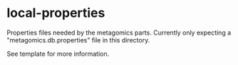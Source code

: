# local-properties

Properties files needed by the metagomics parts. Currently only
expecting a "metagomics.db.properties" file in this directory.

See template for more information.

